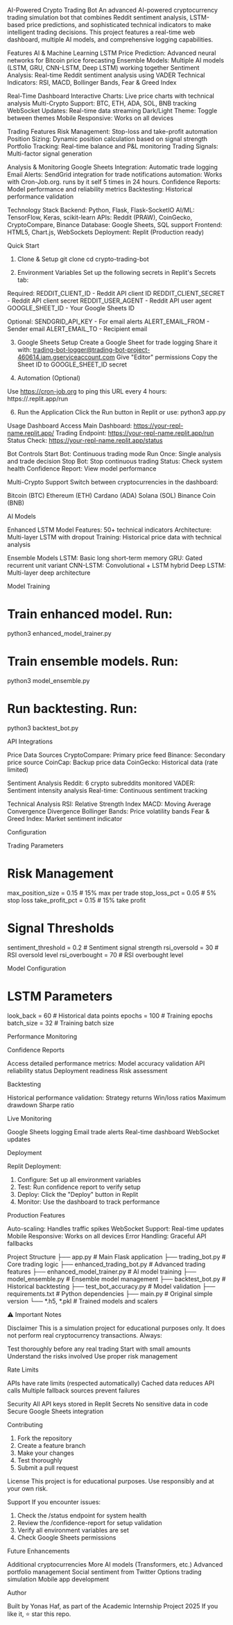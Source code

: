 AI-Powered Crypto Trading Bot
An advanced AI-powered cryptocurrency trading simulation bot that combines Reddit sentiment analysis, LSTM-based price predictions, and sophisticated technical indicators to make intelligent trading decisions. This project features a real-time web dashboard, multiple AI models, and comprehensive logging capabilities.

Features
 AI & Machine Learning
LSTM Price Prediction: Advanced neural networks for Bitcoin price forecasting
Ensemble Models: Multiple AI models (LSTM, GRU, CNN-LSTM, Deep LSTM) working together
Sentiment Analysis: Real-time Reddit sentiment analysis using VADER
Technical Indicators: RSI, MACD, Bollinger Bands, Fear & Greed Index

 Real-Time Dashboard
Interactive Charts: Live price charts with technical analysis
Multi-Crypto Support: BTC, ETH, ADA, SOL, BNB tracking
WebSocket Updates: Real-time data streaming
Dark/Light Theme: Toggle between themes
Mobile Responsive: Works on all devices

 Trading Features
Risk Management: Stop-loss and take-profit automation
Position Sizing: Dynamic position calculation based on signal strength
Portfolio Tracking: Real-time balance and P&L monitoring
Trading Signals: Multi-factor signal generation

 Analysis & Monitoring
Google Sheets Integration: Automatic trade logging
Email Alerts: SendGrid integration for trade notifications
automation: Works with Cron-Job.org. runs by it self 5 times in 24 hours.
Confidence Reports: Model performance and reliability metrics
Backtesting: Historical performance validation

 Technology Stack
Backend: Python, Flask, Flask-SocketIO
AI/ML: TensorFlow, Keras, scikit-learn
APIs: Reddit (PRAW), CoinGecko, CryptoCompare, Binance
Database: Google Sheets, SQL support
Frontend: HTML5, Chart.js, WebSockets
Deployment: Replit (Production ready)

 Quick Start
1. Clone & Setup
git clone <your-repo-url>
cd crypto-trading-bot

2. Environment Variables
Set up the following secrets in Replit's Secrets tab:

Required:
REDDIT_CLIENT_ID - Reddit API client ID
REDDIT_CLIENT_SECRET - Reddit API client secret
REDDIT_USER_AGENT - Reddit API user agent
GOOGLE_SHEET_ID - Your Google Sheets ID

Optional:
SENDGRID_API_KEY - For email alerts
ALERT_EMAIL_FROM - Sender email
ALERT_EMAIL_TO - Recipient email

3. Google Sheets Setup
Create a Google Sheet for trade logging
Share it with: trading-bot-logger@trading-bot-project-460614.iam.gserviceaccount.com
Give "Editor" permissions
Copy the Sheet ID to GOOGLE_SHEET_ID secret

4. Automation (Optional)
   
 Use https://cron-job.org to ping this URL every 4 hours:
  https://<your-replit-username>.replit.app/run
  
6. Run the Application
Click the Run button in Replit or use:
python3 app.py
 
 Usage
Dashboard Access
Main Dashboard: https://your-repl-name.replit.app/
Trading Endpoint: https://your-repl-name.replit.app/run
Status Check: https://your-repl-name.replit.app/status

Bot Controls
 Start Bot: Continuous trading mode
 Run Once: Single analysis and trade decision
 Stop Bot: Stop continuous trading
 Status: Check system health
 Confidence Report: View model performance
 
Multi-Crypto Support
Switch between cryptocurrencies in the dashboard:

Bitcoin (BTC)
Ethereum (ETH)
Cardano (ADA)
Solana (SOL)
Binance Coin (BNB)


 AI Models
 
Enhanced LSTM Model
Features: 50+ technical indicators
Architecture: Multi-layer LSTM with dropout
Training: Historical price data with technical analysis

Ensemble Models
LSTM: Basic long short-term memory
GRU: Gated recurrent unit variant
CNN-LSTM: Convolutional + LSTM hybrid
Deep LSTM: Multi-layer deep architecture

Model Training

# Train enhanced model. Run:
python3 enhanced_model_trainer.py

# Train ensemble models. Run:
python3 model_ensemble.py

# Run backtesting. Run:
python3 backtest_bot.py
 
 
 API Integrations
 
Price Data Sources
CryptoCompare: Primary price feed
Binance: Secondary price source
CoinCap: Backup price data
CoinGecko: Historical data (rate limited)


Sentiment Analysis
Reddit: 6 crypto subreddits monitored
VADER: Sentiment intensity analysis
Real-time: Continuous sentiment tracking


Technical Analysis
RSI: Relative Strength Index
MACD: Moving Average Convergence Divergence
Bollinger Bands: Price volatility bands
Fear & Greed Index: Market sentiment indicator


 Configuration

Trading Parameters
# Risk Management
max_position_size = 0.15  # 15% max per trade
stop_loss_pct = 0.05     # 5% stop loss
take_profit_pct = 0.15   # 15% take profit

# Signal Thresholds
sentiment_threshold = 0.2  # Sentiment signal strength
rsi_oversold = 30         # RSI oversold level
rsi_overbought = 70       # RSI overbought level


Model Configuration

# LSTM Parameters
look_back = 60           # Historical data points
epochs = 100            # Training epochs
batch_size = 32         # Training batch size
 
 
Performance Monitoring

Confidence Reports

Access detailed performance metrics:
Model accuracy validation
API reliability status
Deployment readiness
Risk assessment


Backtesting

Historical performance validation:
Strategy returns
Win/loss ratios
Maximum drawdown
Sharpe ratio


Live Monitoring

Google Sheets logging
Email trade alerts
Real-time dashboard
WebSocket updates


Deployment

Replit Deployment:
1. Configure: Set up all environment variables
2. Test: Run confidence report to verify setup
3. Deploy: Click the "Deploy" button in Replit
4. Monitor: Use the dashboard to track performance


Production Features

Auto-scaling: Handles traffic spikes
WebSocket Support: Real-time updates
Mobile Responsive: Works on all devices
Error Handling: Graceful API fallbacks


 Project Structure
├── app.py                      # Main Flask application
├── trading_bot.py              # Core trading logic
├── enhanced_trading_bot.py     # Advanced trading features
├── enhanced_model_trainer.py   # AI model training
├── model_ensemble.py           # Ensemble model management
├── backtest_bot.py            # Historical backtesting
├── test_bot_accuracy.py       # Model validation
├── requirements.txt           # Python dependencies
├── main.py                    # Original simple version
└── *.h5, *.pkl               # Trained models and scalers


⚠ Important Notes

Disclaimer
This is a simulation project for educational purposes only. It does not perform real cryptocurrency transactions. Always:

Test thoroughly before any real trading
Start with small amounts
Understand the risks involved
Use proper risk management


Rate Limits

APIs have rate limits (respected automatically)
Cached data reduces API calls
Multiple fallback sources prevent failures


Security
All API keys stored in Replit Secrets
No sensitive data in code
Secure Google Sheets integration


Contributing
1. Fork the repository
2. Create a feature branch
3. Make your changes
4. Test thoroughly
5. Submit a pull request

   
License
This project is for educational purposes. Use responsibly and at your own risk.

Support
If you encounter issues:

1. Check the /status endpoint for system health
2. Review the /confidence-report for setup validation
3. Verify all environment variables are set
4. Check Google Sheets permissions

   
Future Enhancements

 Additional cryptocurrencies
 More AI models (Transformers, etc.)
 Advanced portfolio management
 Social sentiment from Twitter
 Options trading simulation
 Mobile app development

Author

 Built by Yonas Haf, as part of the Academic Internship Project 2025
If you like it, ⭐ star this repo.
